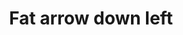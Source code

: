 ---
title: Fat arrow down left
tags: ["fat", "arrow", "down", "left", "direction", "movement", "navigation", "pointing"]
icon: fat-arrow-down-left
svg: '<svg xmlns="http://www.w3.org/2000/svg" width="24" height="24" fill="none" viewBox="0 0 24 24" stroke-width="1.5" stroke-linecap="round" stroke-linejoin="round" stroke="currentColor"><path d="M15.932 18.963c.315.315-.062 1.026-.519 1.037H5.66c-.58 0-.871 0-1.093-.113a1.04 1.04 0 0 1-.454-.454C4 19.213 4 18.922 4 18.34V8.587c.01-.457.722-.834 1.038-.519l2.714 2.78c.195.195.52.187.725-.018l6.671-6.671a.513.513 0 0 1 .725-.017l3.985 3.985a.513.513 0 0 1-.017.725l-6.671 6.671a.513.513 0 0 0-.017.725z"/></svg>'
---